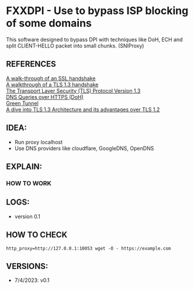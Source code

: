 # FXXDPI - Use to bypass ISP blocking of some domains
This software designed to bypass DPI with techniques like DoH, ECH and split CLIENT-HELLO packet into small chunks. (SNIProxy)

## REFERENCES
[A walk-through of an SSL handshake](https://www.commandlinefanatic.com/cgi-bin/showarticle.cgi?article=art059)   
[A walkthrough of a TLS 1.3 handshake](https://commandlinefanatic.com/cgi-bin/showarticle.cgi?article=art080)   
[The Transport Layer Security (TLS) Protocol Version 1.3](https://datatracker.ietf.org/doc/html/rfc8446)   
[DNS Queries over HTTPS (DoH)](https://datatracker.ietf.org/doc/html/rfc8484)   
[Green Tunnel](https://github.com/SadeghHayeri/GreenTunnel)   
[A dive into TLS 1.3 Architecture and its advantages over TLS 1.2](https://medium.com/@akarX23/a-dive-into-tls-1-3-architecture-and-its-advantages-over-tls-1-2-2f552de24fa0)


## IDEA:
- Run proxy localhost 
- Use DNS providers like cloudflare, GoogleDNS, OpenDNS

## EXPLAIN:
### HOW TO WORK

## LOGS:
- version 0.1

## HOW TO CHECK
```
http_proxy=http://127.0.0.1:10053 wget -O - https://example.com
```

## VERSIONS:
- 7/4/2023: v0.1